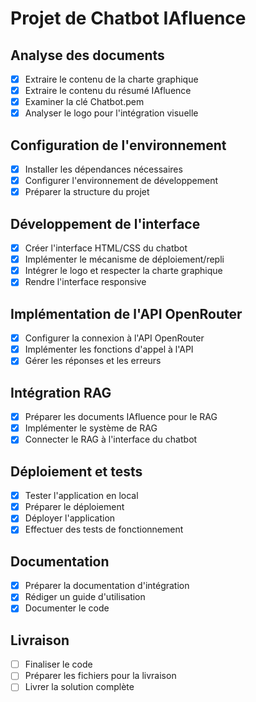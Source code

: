 # Projet de Chatbot IAfluence

## Analyse des documents
- [x] Extraire le contenu de la charte graphique
- [x] Extraire le contenu du résumé IAfluence
- [x] Examiner la clé Chatbot.pem
- [x] Analyser le logo pour l'intégration visuelle

## Configuration de l'environnement
- [x] Installer les dépendances nécessaires
- [x] Configurer l'environnement de développement
- [x] Préparer la structure du projet

## Développement de l'interface
- [x] Créer l'interface HTML/CSS du chatbot
- [x] Implémenter le mécanisme de déploiement/repli
- [x] Intégrer le logo et respecter la charte graphique
- [x] Rendre l'interface responsive

## Implémentation de l'API OpenRouter
- [x] Configurer la connexion à l'API OpenRouter
- [x] Implémenter les fonctions d'appel à l'API
- [x] Gérer les réponses et les erreurs

## Intégration RAG
- [x] Préparer les documents IAfluence pour le RAG
- [x] Implémenter le système de RAG
- [x] Connecter le RAG à l'interface du chatbot

## Déploiement et tests
- [x] Tester l'application en local
- [x] Préparer le déploiement
- [x] Déployer l'application
- [x] Effectuer des tests de fonctionnement

## Documentation
- [x] Préparer la documentation d'intégration
- [x] Rédiger un guide d'utilisation
- [x] Documenter le code

## Livraison
- [ ] Finaliser le code
- [ ] Préparer les fichiers pour la livraison
- [ ] Livrer la solution complète
